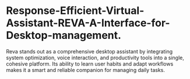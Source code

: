 # Response-Efficient-Virtual-Assistant-REVA-A-Interface-for-Desktop-management.
Reva stands out as a comprehensive desktop assistant by integrating system optimization, voice interaction, and productivity tools into a single, cohesive platform. Its ability to learn user habits and adapt workflows makes it a smart and reliable companion for managing daily tasks.  
